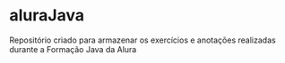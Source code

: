 # aluraJava
Repositório criado para armazenar os exercícios e anotações realizadas durante a Formação Java da Alura
